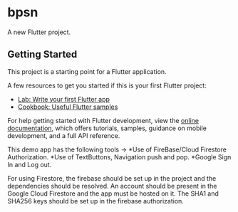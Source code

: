 # bpsn

A new Flutter project.

## Getting Started

This project is a starting point for a Flutter application.

A few resources to get you started if this is your first Flutter project:

- [Lab: Write your first Flutter app](https://docs.flutter.dev/get-started/codelab)
- [Cookbook: Useful Flutter samples](https://docs.flutter.dev/cookbook)

For help getting started with Flutter development, view the
[online documentation](https://docs.flutter.dev/), which offers tutorials,
samples, guidance on mobile development, and a full API reference.

This demo app has the following tools ->
*Use of FireBase/Cloud Firestore Authorization.
*Use of TextButtons, Navigation push and pop.
*Google Sign In and Log out.

For using Firestore, the firebase should be set up in the project and the dependencies should be resolved.
An account should be present in the Google Cloud Firestore and the app must be hosted on it.
The SHA1 and SHA256 keys should be set up in the firebase authorization.
